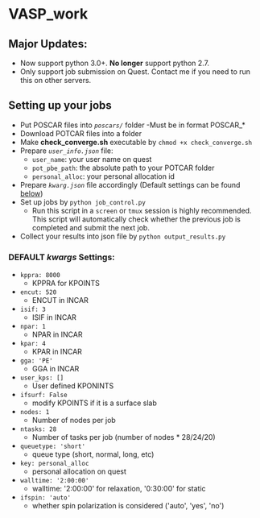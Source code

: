# VASP_work

## Major Updates:
- Now support python 3.0+. **No longer** support python 2.7.
- Only support job submission on Quest. Contact me if you need to run this on other servers.

## Setting up your jobs
- Put POSCAR files into *`poscars/`* folder
    -Must be in format POSCAR\_\*
- Download POTCAR files into a folder
- Make **check_converge.sh** executable by `chmod +x check_converge.sh`
- Prepare *`user_info.json`* file:
  - `user_name`: your user name on quest
  - `pot_pbe_path`: the absolute path to your POTCAR folder
  - `personal_alloc`: your personal allocation id
- Prepare *`kwarg.json`* file accordingly (Default settings can be found [below](https://github.com/mohanliu/VASP_work/blob/master/README.md#default-kwargs-settings)) 
- Set up jobs by `python job_control.py`
  - Run this script in a `screen` or `tmux` session is highly recommended. This script will automatically check whether the previous job is completed and submit the next job.
- Collect your results into json file by `python output_results.py`

### DEFAULT *kwargs* Settings:
- `kppra: 8000` 
    - KPPRA for KPOINTS
- `encut: 520`
    - ENCUT in INCAR
- `isif: 3`
    - ISIF in INCAR
- `npar: 1`
    - NPAR in INCAR
- `kpar: 4`
    - KPAR in INCAR
- `gga: 'PE'`
    - GGA in INCAR
- `user_kps: []`
    - User defined KPONINTS
- `ifsurf: False`
    - modify KPOINTS if it is a surface slab
- `nodes: 1`
    - Number of nodes per job
- `ntasks: 28`
    - Number of tasks per job (number of nodes * 28/24/20)
- `queuetype: 'short'`
    - queue type (short, normal, long, etc)
- `key: personal_alloc`
    - personal allocation on quest
- `walltime: '2:00:00'`
    - walltime: '2:00:00' for relaxation, '0:30:00' for static 
- `ifspin: 'auto'`
    - whether spin polarization is considered ('auto', 'yes', 'no')
